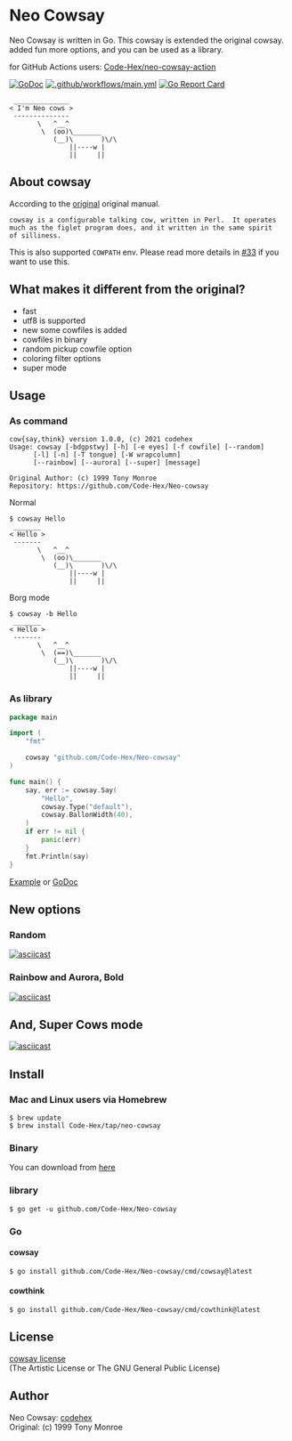 # Neo Cowsay

Neo Cowsay is written in Go. This cowsay is extended the original cowsay. added fun more options, and you can be used as a library.

for GitHub Actions users: [Code-Hex/neo-cowsay-action](https://github.com/marketplace/actions/neo-cowsay)

[![GoDoc](https://godoc.org/github.com/Code-Hex/Neo-cowsay?status.svg)](https://godoc.org/github.com/Code-Hex/Neo-cowsay) [![.github/workflows/main.yml](https://github.com/Code-Hex/Neo-cowsay/actions/workflows/main.yml/badge.svg)](https://github.com/Code-Hex/Neo-cowsay/actions/workflows/main.yml) [![Go Report Card](https://goreportcard.com/badge/github.com/Code-Hex/Neo-cowsay)](https://goreportcard.com/report/github.com/Code-Hex/Neo-cowsay)

```
 ______________
< I'm Neo cows >
 --------------
       \   ^__^
        \  (oo)\_______
           (__)\       )\/\
               ||----w |
               ||     ||
```

## About cowsay

According to the [original](https://web.archive.org/web/20071026043648/http://www.nog.net/~tony/warez/cowsay.shtml) original manual.

```
cowsay is a configurable talking cow, written in Perl.  It operates
much as the figlet program does, and it written in the same spirit
of silliness.
```

This is also supported `COWPATH` env. Please read more details in [#33](https://github.com/Code-Hex/Neo-cowsay/pull/33) if you want to use this.

## What makes it different from the original?

- fast
- utf8 is supported
- new some cowfiles is added
- cowfiles in binary
- random pickup cowfile option
- coloring filter options
- super mode

## Usage

### As command

```
cow{say,think} version 1.0.0, (c) 2021 codehex
Usage: cowsay [-bdgpstwy] [-h] [-e eyes] [-f cowfile] [--random]
      [-l] [-n] [-T tongue] [-W wrapcolumn]
      [--rainbow] [--aurora] [--super] [message]

Original Author: (c) 1999 Tony Monroe
Repository: https://github.com/Code-Hex/Neo-cowsay
```
Normal
```
$ cowsay Hello
 _______
< Hello >
 -------
       \   ^__^
        \  (oo)\_______
           (__)\       )\/\
               ||----w |
               ||     ||
```
Borg mode
```
$ cowsay -b Hello
 _______
< Hello >
 -------
       \   ^__^
        \  (==)\_______
           (__)\       )\/\
               ||----w |
               ||     ||
```

### As library

```go
package main

import (
	"fmt"

	cowsay "github.com/Code-Hex/Neo-cowsay"
)

func main() {
	say, err := cowsay.Say(
		"Hello",
		cowsay.Type("default"),
		cowsay.BallonWidth(40),
	)
	if err != nil {
		panic(err)
	}
	fmt.Println(say)
}
```

[Example](https://github.com/Code-Hex/Neo-cowsay/blob/master/eg/main.go) or [GoDoc](https://godoc.org/github.com/Code-Hex/Neo-cowsay)

## New options

### Random
[![asciicast](https://asciinema.org/a/228210.svg)](https://asciinema.org/a/228210)

### Rainbow and Aurora, Bold
[![asciicast](https://asciinema.org/a/228213.svg)](https://asciinema.org/a/228213)

## And, Super Cows mode

[![asciicast](https://asciinema.org/a/228215.svg)](https://asciinema.org/a/228215)

## Install

### Mac and Linux users via Homebrew

    $ brew update
    $ brew install Code-Hex/tap/neo-cowsay

### Binary

You can download from [here](https://github.com/Code-Hex/Neo-cowsay/releases)

### library

    $ go get -u github.com/Code-Hex/Neo-cowsay

### Go

#### cowsay

    $ go install github.com/Code-Hex/Neo-cowsay/cmd/cowsay@latest

#### cowthink

    $ go install github.com/Code-Hex/Neo-cowsay/cmd/cowthink@latest

## License
[cowsay license](https://github.com/Code-Hex/Neo-cowsay/blob/master/LICENSE)  
(The Artistic License or The GNU General Public License)

## Author
Neo Cowsay: [codehex](https://twitter.com/CodeHex)  
Original: (c) 1999 Tony Monroe
